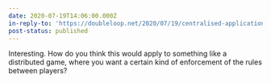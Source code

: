```yaml
---
date: 2020-07-19T14:06:00.000Z
in-reply-to: 'https://doubleloop.net/2020/07/19/centralised-applications-are-authoritarian/'
post-status: published
---
```


Interesting. How do you think this would apply to something like a distributed game, where you want a certain kind of enforcement of the rules between players?
